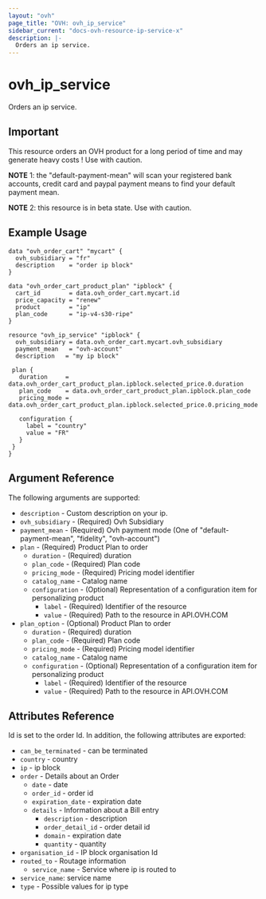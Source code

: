 ```yaml
---
layout: "ovh"
page_title: "OVH: ovh_ip_service"
sidebar_current: "docs-ovh-resource-ip-service-x"
description: |-
  Orders an ip service.
---
```


# ovh_ip_service

Orders an ip service.


## Important

This resource orders an OVH product for a long period of time and may generate heavy costs !
Use with caution.

__NOTE__ 1: the "default-payment-mean" will scan your registered bank accounts, credit card and paypal payment means to find your default payment mean.

__NOTE__ 2: this resource is in beta state. Use with caution.


## Example Usage

```hcl
data "ovh_order_cart" "mycart" {
  ovh_subsidiary = "fr"
  description    = "order ip block"
}

data "ovh_order_cart_product_plan" "ipblock" {
  cart_id        = data.ovh_order_cart.mycart.id
  price_capacity = "renew"
  product        = "ip"
  plan_code      = "ip-v4-s30-ripe"
}

resource "ovh_ip_service" "ipblock" {
  ovh_subsidiary = data.ovh_order_cart.mycart.ovh_subsidiary
  payment_mean   = "ovh-account"
  description   = "my ip block"

 plan {
   duration     = data.ovh_order_cart_product_plan.ipblock.selected_price.0.duration
   plan_code    = data.ovh_order_cart_product_plan.ipblock.plan_code
   pricing_mode = data.ovh_order_cart_product_plan.ipblock.selected_price.0.pricing_mode

   configuration {
     label = "country"
     value = "FR"
   }
 }
}
```

## Argument Reference

The following arguments are supported:

* `description` - Custom description on your ip.
* `ovh_subsidiary` - (Required) Ovh Subsidiary
* `payment_mean` - (Required) Ovh payment mode (One of "default-payment-mean", "fidelity", "ovh-account")
* `plan` - (Required) Product Plan to order
  * `duration` - (Required) duration
  * `plan_code` - (Required) Plan code
  * `pricing_mode` - (Required) Pricing model identifier
  * `catalog_name` - Catalog name
  * `configuration` - (Optional) Representation of a configuration item for personalizing product
    * `label` - (Required) Identifier of the resource
    * `value` - (Required) Path to the resource in API.OVH.COM
* `plan_option` - (Optional) Product Plan to order
  * `duration` - (Required) duration
  * `plan_code` - (Required) Plan code
  * `pricing_mode` - (Required) Pricing model identifier
  * `catalog_name` - Catalog name
  * `configuration` - (Optional) Representation of a configuration item for personalizing product
    * `label` - (Required) Identifier of the resource
    * `value` - (Required) Path to the resource in API.OVH.COM


## Attributes Reference

Id is set to the order Id. In addition, the following attributes are exported:

* `can_be_terminated` - can be terminated
* `country` - country
* `ip` - ip block
* `order` - Details about an Order
  * `date` - date
  * `order_id` - order id
  * `expiration_date` - expiration date
  * `details` - Information about a Bill entry
    * `description` - description
    * `order_detail_id` - order detail id
    * `domain` - expiration date
    * `quantity` - quantity
* `organisation_id` - IP block organisation Id
* `routed_to` - Routage information
  * `service_name` - Service where ip is routed to
* `service_name`: service name
* `type` - Possible values for ip type
